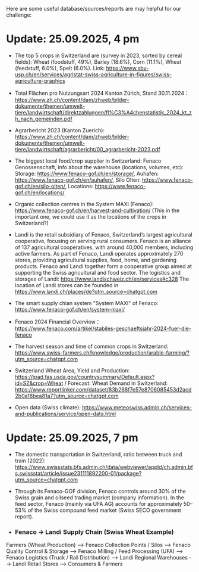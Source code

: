 Here are some useful database/sources/reports are may helpful for our challenge:

# Update: 25.09.2025, 4 pm

- The top 5 crops in Switzerland are (survey in 2023, sorted by cereal fields): Wheat (foodstuff, 49%), Barley (18.6%), Corn (11.1%), Wheat (feedstuff, 6.0%), Spelt (6.0%). Link: https://www.sbv-usp.ch/en/services/agristat-swiss-agriculture-in-figures/swiss-agriculture-graphics

- Total Flächen pro Nutzungsart 2024 Kanton Zürich, Stand 30.11.2024：https://www.zh.ch/content/dam/zhweb/bilder-dokumente/themen/umwelt-tiere/landwirtschaft/direktzahlungen/fl%C3%A4chenstatistik_2024_kt_zh_nach_gemeinden.pdf

- Agrarbericht 2023 (Kanton Zuerich): https://www.zh.ch/content/dam/zhweb/bilder-dokumente/themen/umwelt-tiere/landwirtschaft/agrarbericht/00_agrarbericht-2023.pdf

- The biggest local food/crop supplier in Switzerland: Fenaco Genossenschaft, info about the warehouse (locations, volumes, etc): Storage: https://www.fenaco-gof.ch/en/storage/, Auhafen: https://www.fenaco-gof.ch/en/auhafen/, Silo Olten: https://www.fenaco-gof.ch/en/silo-olten/, Locations: https://www.fenaco-gof.ch/en/locations/

- Organic collection centres in the System MAXI (Fenaco): https://www.fenaco-gof.ch/en/harvest-and-cultivation/  (This in the important one, we could use it as the locations of the crops in Switzerland?)

- Landi is the retail subsidiary of Fenaco, Switzerland’s largest agricultural cooperative, focusing on serving rural consumers. Fenaco is an alliance of 137 agricultural cooperatives, with around 40,000 members, including active farmers. As part of Fenaco, Landi operates approximately 270 stores, providing agricultural supplies, food, home, and gardening products. Fenaco and Landi together form a cooperative group aimed at supporting the Swiss agricultural and food sector. The logistics and storages of Landi: https://www.landischweiz.ch/en/services#c328 The location of Landi stores can be founded in https://www.landi.ch/places/de?utm_source=chatgpt.com

- The smart supply chian system "System MAXI" of Fenaco: https://www.fenaco-gof.ch/en/system-maxi/

- Fenaco 2024 Financial Overview：https://www.fenaco.com/artikel/stabiles-geschaeftsjahr-2024-fuer-die-fenaco

- The harvest season and time of common crops in Switzerland: https://www.swiss-farmers.ch/knowledge/production/arable-farming/?utm_source=chatgpt.com

- Switzerland Wheat Area, Yield and Production: https://ipad.fas.usda.gov/countrysummary/Default.aspx?id=SZ&crop=Wheat / Forecast: Wheat Demand in Switzerland: https://www.reportlinker.com/dataset/83b268f7e57e8706085453d2acd2b0a18bea81a7?utm_source=chatgpt.com

- Open data (Swiss climate): https://www.meteoswiss.admin.ch/services-and-publications/service/open-data.html

# Update: 25.09.2025, 7 pm

- The domestic transportation in Switzerland, ratio between truck and train (2022): https://www.swissstats.bfs.admin.ch/data/webviewer/appId/ch.admin.bfs.swissstat/article/issue231111892200-01/package?utm_source=chatgpt.com

- Through its Fenaco-GOF division, Fenaco controls around 30% of the Swiss grain and oilseed trading market (company information). In the feed sector, Fenaco (mainly via UFA AG) accounts for approximately 50–53% of the Swiss compound feed market (Swiss SECO government report).

- ### Fenaco → Landi Supply Chain (Swiss Wheat Example)
Farmers (Wheat Production) --> Fenaco Collection Points / Silos --> Fenaco Quality Control & Storage --> Fenaco Milling / Feed Processing (UFA) --> Fenaco Logistics (Truck / Rail Distribution) --> Landi Regional Warehouses --> Landi Retail Stores --> Consumers & Farmers
